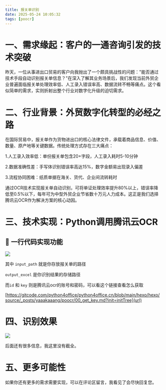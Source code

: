```yaml
---
title: 报关单识别
date: 2025-05-24 10:05:32
tags: [poocr]
---
```



#  一、需求缘起：客户的一通咨询引发的技术突破

昨天，一位从事进出口贸易的客户向我抛出了一个颇具挑战性的问题："能否通过技术手段自动识别报关单信息？"在深入了解其业务场景后，我们发现当前外贸企业普遍面临报关单处理效率低、人工录入错误率高、数据流转不畅等痛点。这个看似简单的需求，实则折射出整个行业对数字化升级的迫切需求。

# 二、行业背景：外贸数字化转型的必经之路

在国际贸易中，报关单作为货物进出口的核心法律文件，承载着商品信息、价值、数量、原产地等关键数据。传统处理方式存在三大痛点：

1.人工录入效率低：单份报关单包含20+字段，人工录入耗时5-10分钟

2.数据准确性差：手写体识别错误率高达15%，数字金额易出现录入偏差

3.流程协同困难：纸质单据在海关、货代、企业间流转耗时

通过OCR技术实现报关单自动识别，可将单证处理效率提升80%以上，错误率降低至0.5%以下，每年可为中型外贸企业节省数十万元人力成本。这正是我们选择腾讯云OCR作为解决方案的核心动因。

# 三、技术实现：Python调用腾讯云OCR

## 📍 一行代码实现功能

![](https://raw.gitcode.com/yaaakaaang/pic/raw/main/1748057675792.jpg)

其中 `input_path` 就是你存放报关单的路径

`output_excel` 是你识别结果的存储路径

而`id` 和 `key` 则是腾讯云ocr的账号和密码，可以看这个链接查看怎么获取

[https://gitcode.com/python4office/python4office.cn/blob/main/hexo/hexo/source/_posts/yaaakaaang/poocr/00_get_key.md?init=initTree](url)

# 四、识别效果

![](https://raw.gitcode.com/yaaakaaang/pic/raw/main/1748058313978.jpg)

后面还有很多信息，我这里没有截全。

# 五、更多可能性

如果你还有更多的需求需要实现，可以在评论区留言，我看见了会尽快回复您。